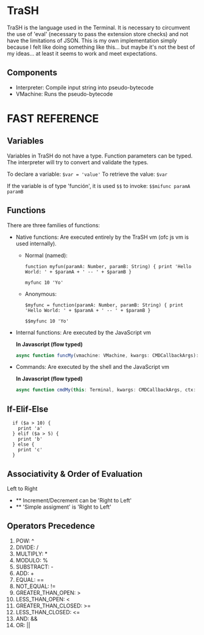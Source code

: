 # TraSH

TraSH is the language used in the Terminal. It is necessary to circumvent the use of 'eval' (necessary to pass the
extension store checks) and not have the limitations of JSON. This is my own implementation simply because I felt like
doing something like this... but maybe it's not the best of my ideas... at least it seems to work and meet expectations.

## Components

- Interpreter: Compile input string into pseudo-bytecode
- VMachine: Runs the pseudo-bytecode

# FAST REFERENCE

## Variables

Variables in TraSH do not have a type. Function parameters can be typed. The interpreter will try to convert and
validate the types.

To declare a variable: `$var = 'value'` To retrieve the value: `$var`

If the variable is of type 'función', it is used `$$` to invoke: `$$mifunc paramA paramB`

## Functions

There are three families of functions:

- Native functions: Are executed entirely by the TraSH vm (ofc js vm is used internally).

  - Normal (named):
    ```
    function myfun(paramA: Number, paramB: String) { print 'Hello World: ' + $paramA + ' -- ' + $paramB }
    ```
    ```
    myfunc 10 'Yo'
    ```
  - Anonymous:
    ```
    $myfunc = function(paramA: Number, paramB: String) { print 'Hello World: ' + $paramA + ' -- ' + $paramB }
    ```
    ```
    $$myfunc 10 'Yo'
    ```

- Internal functions: Are executed by the JavaScript vm

  **In Javascript (flow typed)**

  ```js
  async function funcMy(vmachine: VMachine, kwargs: CMDCallbackArgs): Promise<number> { return 42; }
  ```

- Commands: Are executed by the shell and the JavaScript vm

  **In Javascript (flow typed)**

  ```js
  async function cmdMy(this: Terminal, kwargs: CMDCallbackArgs, ctx: CMDCallbackContext): Promise<number> { ctx.screen.print('O_o 42!'); return 42; }
  ```

## If-Elif-Else

```
  if ($a > 10) {
    print 'a'
  } elif ($a > 5) {
    print 'b'
  } else {
    print 'c'
  }
```

## Associativity & Order of Evaluation

Left to Right

- \*\* Increment/Decrement can be 'Right to Left'
- \*\* 'Simple assigment' is 'Right to Left'

## Operators Precedence

1. POW: ^
2. DIVIDE: /
3. MULTIPLY: \*
4. MODULO: %
5. SUBSTRACT: -
6. ADD: +
7. EQUAL: ==
8. NOT_EQUAL: !=
9. GREATER_THAN_OPEN: >
10. LESS_THAN_OPEN: <
11. GREATER_THAN_CLOSED: >=
12. LESS_THAN_CLOSED: <=
13. AND: &&
14. OR: ||
